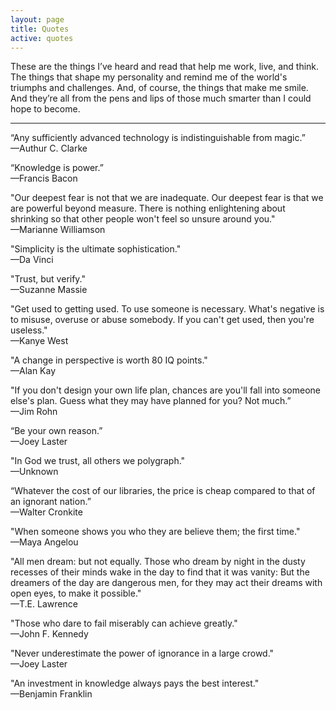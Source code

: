 ```yaml
---
layout: page
title: Quotes
active: quotes
---
```


These are the things I’ve heard and read that help me work, live, and think. The things that shape my personality and remind me of the world's triumphs and challenges. And, of course, the things that make me smile. And they’re all from the pens and lips of those much smarter than I could hope to become.

<hr>

“Any sufficiently advanced technology is indistinguishable from magic.”<br>—Authur C. Clarke

“Knowledge is power.”<br>—Francis Bacon

"Our deepest fear is not that we are inadequate. Our deepest fear is that we are powerful beyond measure. There is nothing enlightening about shrinking so that other people won't feel so unsure around you."<br>—Marianne Williamson

"Simplicity is the ultimate sophistication."<br>—Da Vinci

"Trust, but verify."<br>—Suzanne Massie

"Get used to getting used. To use someone is necessary. What's negative is to misuse, overuse or abuse somebody. If you can't get used, then you're useless."<br>—Kanye West

"A change in perspective is worth 80 IQ points."<br>—Alan Kay

"If you don't design your own life plan, chances are you'll fall into someone else's plan. Guess what they may have planned for you? Not much.”<br>—Jim Rohn

“Be your own reason.”<br>—Joey Laster

"In God we trust, all others we polygraph."<br>—Unknown

“Whatever the cost of our libraries, the price is cheap compared to that of an ignorant nation.”<br>—Walter Cronkite

"When someone shows you who they are believe them; the first time."<br>—Maya Angelou

"All men dream: but not equally. Those who dream by night in the dusty recesses of their minds wake in the day to find that it was vanity: But the dreamers of the day are dangerous men, for they may act their dreams with open eyes, to make it possible."<br>—T.E. Lawrence

"Those who dare to fail miserably can achieve greatly."<br>—John F. Kennedy

"Never underestimate the power of ignorance in a large crowd."<br>—Joey Laster

"An investment in knowledge always pays the best interest."<br>—Benjamin Franklin
